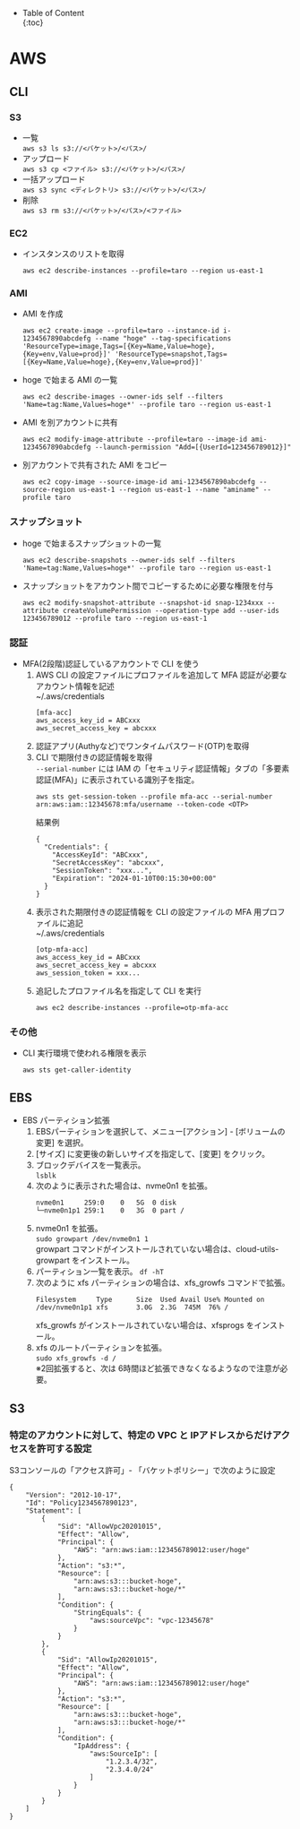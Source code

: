 - Table of Content  
{:toc}

#  AWS
## CLI
### S3
* 一覧  
`aws s3 ls s3://<バケット>/<パス>/`
* アップロード  
`aws s3 cp <ファイル> s3://<バケット>/<パス>/`
* 一括アップロード  
`aws s3 sync <ディレクトリ> s3://<バケット>/<パス>/`
* 削除  
`aws s3 rm s3://<バケット>/<パス>/<ファイル>`

### EC2
* インスタンスのリストを取得
  ```
  aws ec2 describe-instances --profile=taro --region us-east-1
  ```

### AMI
* AMI を作成
  ```
  aws ec2 create-image --profile=taro --instance-id i-1234567890abcdefg --name "hoge" --tag-specifications 'ResourceType=image,Tags=[{Key=Name,Value=hoge},{Key=env,Value=prod}]' 'ResourceType=snapshot,Tags=[{Key=Name,Value=hoge},{Key=env,Value=prod}]'
  ```
* hoge で始まる AMI の一覧
  ```
  aws ec2 describe-images --owner-ids self --filters 'Name=tag:Name,Values=hoge*' --profile taro --region us-east-1
  ```
* AMI を別アカウントに共有
  ```
  aws ec2 modify-image-attribute --profile=taro --image-id ami-1234567890abcdefg --launch-permission "Add=[{UserId=123456789012}]"
  ```
* 別アカウントで共有された AMI をコピー
  ```
  aws ec2 copy-image --source-image-id ami-1234567890abcdefg --source-region us-east-1 --region us-east-1 --name "aminame" --profile taro
  ```

### スナップショット
* hoge で始まるスナップショットの一覧
  ```
  aws ec2 describe-snapshots --owner-ids self --filters 'Name=tag:Name,Values=hoge*' --profile taro --region us-east-1
  ```
* スナップショットをアカウント間でコピーするために必要な権限を付与
  ```
  aws ec2 modify-snapshot-attribute --snapshot-id snap-1234xxx --attribute createVolumePermission --operation-type add --user-ids 123456789012 --profile taro --region us-east-1
  ```

### 認証

* MFA(2段階)認証しているアカウントで CLI を使う
  1. AWS CLI の設定ファイルにプロファイルを追加して MFA 認証が必要なアカウント情報を記述  
     ~/.aws/credentials  
     ```
     [mfa-acc]
     aws_access_key_id = ABCxxx
     aws_secret_access_key = abcxxx
     ```
  1. 認証アプリ(Authyなど)でワンタイムパスワード(OTP)を取得
  1. CLI で期限付きの認証情報を取得  
     `--serial-number` には IAM の「セキュリティ認証情報」タブの「多要素認証(MFA)」に表示されている識別子を指定。
     ```
     aws sts get-session-token --profile mfa-acc --serial-number arn:aws:iam::12345678:mfa/username --token-code <OTP>
     ```
     結果例
     ```
     {
       "Credentials": {
         "AccessKeyId": "ABCxxx",
         "SecretAccessKey": "abcxxx",
         "SessionToken": "xxx...",
         "Expiration": "2024-01-10T00:15:30+00:00"
       }
     }
     ```
  1. 表示された期限付きの認証情報を CLI の設定ファイルの MFA 用プロファイルに追記  
     ~/.aws/credentials  
     ```
     [otp-mfa-acc]
     aws_access_key_id = ABCxxx
     aws_secret_access_key = abcxxx
     aws_session_token = xxx...
     ```
  1. 追記したプロファイル名を指定して CLI を実行
     ```
     aws ec2 describe-instances --profile=otp-mfa-acc
     ```

### その他

* CLI 実行環境で使われる権限を表示  
  ```
  aws sts get-caller-identity
  ```

## EBS
* EBS パーティション拡張
  1. EBSパーティションを選択して、メニュー[アクション] - [ボリュームの変更] を選択。
  1. [サイズ] に変更後の新しいサイズを指定して、[変更] をクリック。
  1. ブロックデバイスを一覧表示。  
    `lsblk`
  1. 次のように表示された場合は、nvme0n1 を拡張。  
      ```
      nvme0n1     259:0    0   5G  0 disk 
      └─nvme0n1p1 259:1    0   3G  0 part /
      ```
  1. nvme0n1 を拡張。  
    `sudo growpart /dev/nvme0n1 1`  
    growpart コマンドがインストールされていない場合は、cloud-utils-growpart をインストール。
  1. パーティション一覧を表示。
    `df -hT`
  1. 次のように xfs パーティションの場合は、xfs_growfs コマンドで拡張。  
      ```
      Filesystem     Type      Size  Used Avail Use% Mounted on
      /dev/nvme0n1p1 xfs       3.0G  2.3G  745M  76% /
      ```
      xfs_growfs がインストールされていない場合は、xfsprogs をインストール。
  1. xfs のルートパーティションを拡張。  
    `sudo xfs_growfs -d /`  
※2回拡張すると、次は 6時間ほど拡張できなくなるようなので注意が必要。

## S3
### 特定のアカウントに対して、特定の VPC と IPアドレスからだけアクセスを許可する設定

S3コンソールの「アクセス許可」- 「バケットポリシー」で次のように設定
```
{
    "Version": "2012-10-17",
    "Id": "Policy1234567890123",
    "Statement": [
        {
            "Sid": "AllowVpc20201015",
            "Effect": "Allow",
            "Principal": {
                "AWS": "arn:aws:iam::123456789012:user/hoge"
            },
            "Action": "s3:*",
            "Resource": [
                "arn:aws:s3:::bucket-hoge",
                "arn:aws:s3:::bucket-hoge/*"
            ],
            "Condition": {
                "StringEquals": {
                    "aws:sourceVpc": "vpc-12345678"
                }
            }
        },
        {
            "Sid": "AllowIp20201015",
            "Effect": "Allow",
            "Principal": {
                "AWS": "arn:aws:iam::123456789012:user/hoge"
            },
            "Action": "s3:*",
            "Resource": [
                "arn:aws:s3:::bucket-hoge",
                "arn:aws:s3:::bucket-hoge/*"
            ],
            "Condition": {
                "IpAddress": {
                    "aws:SourceIp": [
                        "1.2.3.4/32",
                        "2.3.4.0/24"
                    ]
                }
            }
        }
    ]
}
```
